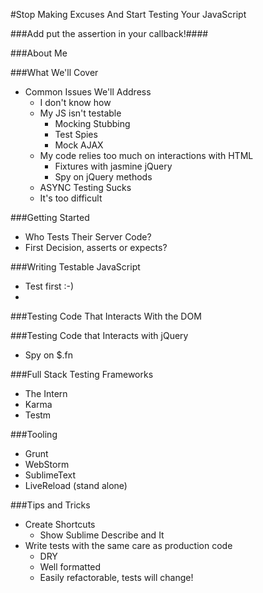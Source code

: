 #Stop Making Excuses And Start Testing Your JavaScript

###Add put the assertion in your callback!####

###About Me

###What We'll Cover
 * Common Issues We'll Address
   * I don't know how
 	* My JS isn't testable
 		* Mocking Stubbing
 		* Test Spies
 		* Mock AJAX
 	* My code relies too much on interactions with HTML
 		* Fixtures with jasmine jQuery
 		* Spy on jQuery methods 
	* ASYNC Testing Sucks 
 	* It's too difficult
 	
###Getting Started

 * Who Tests Their Server Code? 
 * First Decision, asserts or expects?
	
###Writing Testable JavaScript
 * Test first :-)
 * 
###Testing Code That Interacts With the DOM

###Testing Code that Interacts with jQuery
 * Spy on $.fn

###Full Stack Testing Frameworks
 * The Intern
 * Karma
 * Testm

###Tooling
 * Grunt
 * WebStorm
 * SublimeText
 * LiveReload (stand alone)
 
###Tips and Tricks
 * Create Shortcuts
   * Show Sublime Describe and It
 * Write tests with the same care as production code
   * DRY
   * Well formatted
   * Easily refactorable, tests will change!
